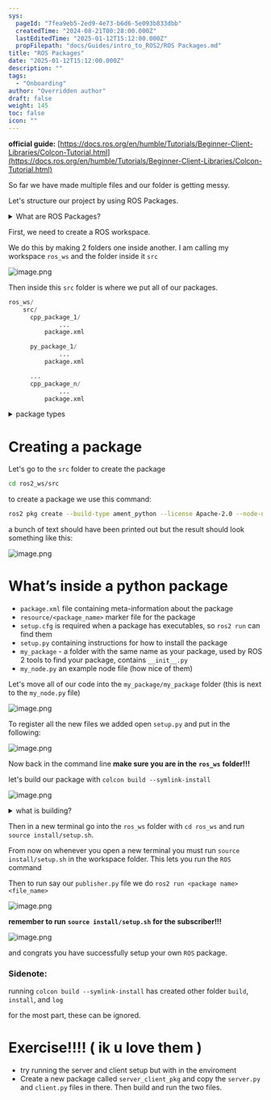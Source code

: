 ```yaml
---
sys:
  pageId: "7fea9eb5-2ed9-4e73-b6d6-5e093b833dbb"
  createdTime: "2024-08-21T00:28:00.000Z"
  lastEditedTime: "2025-01-12T15:12:00.000Z"
  propFilepath: "docs/Guides/intro_to_ROS2/ROS Packages.md"
title: "ROS Packages"
date: "2025-01-12T15:12:00.000Z"
description: ""
tags:
  - "Onboarding"
author: "Overridden author"
draft: false
weight: 145
toc: false
icon: ""
---
```


**official guide:** [https://docs.ros.org/en/humble/Tutorials/Beginner-Client-Libraries/Colcon-Tutorial.html](https://docs.ros.org/en/humble/Tutorials/Beginner-Client-Libraries/Colcon-Tutorial.html)

So far we have made multiple files and our folder is getting messy.

Let's structure our project by using ROS Packages.

<details>

<summary>What are ROS Packages?</summary>

ROS Packages are, as the name implies, packages of code that are highly sharable between ROS developers.

They consist of a folder, `package.xml` file, and source code

```python
      cpp_package_1/
		      ... imagine much code files here ..
          package.xml
```

</details>

First, we need to create a ROS workspace.

We do this by making 2 folders one inside another. I am calling my workspace `ros_ws` and the folder inside it `src`

![image.png](https://prod-files-secure.s3.us-west-2.amazonaws.com/d518164a-d88e-44d1-a4ee-3adb3bd8bce0/70706947-fd18-4537-a67b-e12946812d31/image.png?X-Amz-Algorithm=AWS4-HMAC-SHA256&X-Amz-Content-Sha256=UNSIGNED-PAYLOAD&X-Amz-Credential=ASIAZI2LB46646VZ4N6O%2F20250205%2Fus-west-2%2Fs3%2Faws4_request&X-Amz-Date=20250205T150750Z&X-Amz-Expires=3600&X-Amz-Security-Token=IQoJb3JpZ2luX2VjEC4aCXVzLXdlc3QtMiJHMEUCIHXWQJh5RtvJOaT59DoKyQde%2FLvkfZrennedFS4M4xt4AiEAymAFvOF3xY6PiAkTlLTv5B%2BmRVljaB9vzCY7Bthf0k8q%2FwMIRxAAGgw2Mzc0MjMxODM4MDUiDLCoo41XeZEYz3JDNircA0kk6kzZYXmftlydR%2FYl0c8wts5jMvb6i8HpbrZvOwDgLBbPyL%2B6lTCxvaST4%2BEBtRxDLoiuaFZd4W%2B%2FOVtvIV5LHFD3ILdbr4z6iyPiEm5UzW1w686w3u0DUI3Aa3pDqY9IrNjDDCF1njF%2BqO3rMS%2Fck6rXSRp4Hmqos6dGj%2FwyF4zf06AoI0eaToYUBSTG3C2a0zhVoGB36huE%2FbUpZmlC32O%2BtxCbTDfv0OCYV1xZ8esX2bg06BlFHGugVdQnpUZTvdc%2FU0LWWcY%2FuMmNSh794At%2BhnmuWVGOgUKME3ZqbogznqT%2Fqs4tJ5uMP5pneMdIYg26Yncdy6eVt3PP6L%2FRW8iyAo%2F2tmrmtHVkXVRj0XdgSQsl1P6kvoIg979KaMJ01ONFfN%2BcextosItP%2BxuB%2BWs%2BWxq%2FSg4D%2FK0HR77hb44dL%2Bc%2Fwmw6cyo0cERhFrXwh9ADRP%2BllCNcBJ%2Fcn73RazsZ%2BQpE%2BTs7cC1FT9YtmhX%2FENGGc1%2BZUbE5db4mozO%2FGH%2FpSsuxdxw5QudK1YJRfi1ItOkD%2F7x4%2BdaH1jdgF9U3Tq44IVs6Yht1K7vFePUI%2BJKX%2FzKSANlxZ2OQlUpV6KO%2BZ3sJlVwaWcWezQeQceEIfBkGlGk7UR9dMN7kjb0GOqUBvL4uNXACyU9okrYI7vJOWB4Zj4W2wWyxWYZV85mIADoTQ%2FGLrKEkDCjMMnEnyAN35TTPhelX5QY6GRLIPtCGE%2FgVhJwyxdOLpAG%2BmgTieKYJy1kb3XmejRj5KS7GxkLsQrDTz1coXT9T6ag6X5KwpyAnyfo6mD1f9br9MZmony%2Bj64RWiwy4uVLO9Jg4OGvCe4UIFCDn8w%2BuVlpPifZYQon0IFQ8&X-Amz-Signature=341baa5c37f820809a10ddb145d2dfa24fd57b53f0682ecd217f394e540ee460&X-Amz-SignedHeaders=host&x-id=GetObject)

Then inside this `src` folder is where we put all of our packages.

```python
ros_ws/
    src/
      cpp_package_1/
		      ...
          package.xml

      py_package_1/
		      ...
          package.xml

      ...
      cpp_package_n/
		      ...
          package.xml

```

<details>

<summary>package types</summary>

packages can be either `C++` or python.

the intern file structure is different for each but for this guide we will stick to creating python packages

</details>

# Creating a package

Let's go to the `src` folder to create the package

```bash
cd ros2_ws/src
```

to create a package we use this command:

```bash
ros2 pkg create --build-type ament_python --license Apache-2.0 --node-name my_node my_package
```

a bunch of text should have been printed out but the result should look something like this:

![image.png](https://prod-files-secure.s3.us-west-2.amazonaws.com/d518164a-d88e-44d1-a4ee-3adb3bd8bce0/e6cf1e3f-8512-4a3e-b131-079f800bf3e8/image.png?X-Amz-Algorithm=AWS4-HMAC-SHA256&X-Amz-Content-Sha256=UNSIGNED-PAYLOAD&X-Amz-Credential=ASIAZI2LB46646VZ4N6O%2F20250205%2Fus-west-2%2Fs3%2Faws4_request&X-Amz-Date=20250205T150750Z&X-Amz-Expires=3600&X-Amz-Security-Token=IQoJb3JpZ2luX2VjEC4aCXVzLXdlc3QtMiJHMEUCIHXWQJh5RtvJOaT59DoKyQde%2FLvkfZrennedFS4M4xt4AiEAymAFvOF3xY6PiAkTlLTv5B%2BmRVljaB9vzCY7Bthf0k8q%2FwMIRxAAGgw2Mzc0MjMxODM4MDUiDLCoo41XeZEYz3JDNircA0kk6kzZYXmftlydR%2FYl0c8wts5jMvb6i8HpbrZvOwDgLBbPyL%2B6lTCxvaST4%2BEBtRxDLoiuaFZd4W%2B%2FOVtvIV5LHFD3ILdbr4z6iyPiEm5UzW1w686w3u0DUI3Aa3pDqY9IrNjDDCF1njF%2BqO3rMS%2Fck6rXSRp4Hmqos6dGj%2FwyF4zf06AoI0eaToYUBSTG3C2a0zhVoGB36huE%2FbUpZmlC32O%2BtxCbTDfv0OCYV1xZ8esX2bg06BlFHGugVdQnpUZTvdc%2FU0LWWcY%2FuMmNSh794At%2BhnmuWVGOgUKME3ZqbogznqT%2Fqs4tJ5uMP5pneMdIYg26Yncdy6eVt3PP6L%2FRW8iyAo%2F2tmrmtHVkXVRj0XdgSQsl1P6kvoIg979KaMJ01ONFfN%2BcextosItP%2BxuB%2BWs%2BWxq%2FSg4D%2FK0HR77hb44dL%2Bc%2Fwmw6cyo0cERhFrXwh9ADRP%2BllCNcBJ%2Fcn73RazsZ%2BQpE%2BTs7cC1FT9YtmhX%2FENGGc1%2BZUbE5db4mozO%2FGH%2FpSsuxdxw5QudK1YJRfi1ItOkD%2F7x4%2BdaH1jdgF9U3Tq44IVs6Yht1K7vFePUI%2BJKX%2FzKSANlxZ2OQlUpV6KO%2BZ3sJlVwaWcWezQeQceEIfBkGlGk7UR9dMN7kjb0GOqUBvL4uNXACyU9okrYI7vJOWB4Zj4W2wWyxWYZV85mIADoTQ%2FGLrKEkDCjMMnEnyAN35TTPhelX5QY6GRLIPtCGE%2FgVhJwyxdOLpAG%2BmgTieKYJy1kb3XmejRj5KS7GxkLsQrDTz1coXT9T6ag6X5KwpyAnyfo6mD1f9br9MZmony%2Bj64RWiwy4uVLO9Jg4OGvCe4UIFCDn8w%2BuVlpPifZYQon0IFQ8&X-Amz-Signature=9c97f333db3386a24348d0dc53e765ccfc0f525cc32b9027406371ae69b86453&X-Amz-SignedHeaders=host&x-id=GetObject)

# What’s inside a python package

- `package.xml` file containing meta-information about the package
- `resource/<package_name>` marker file for the package
- `setup.cfg` is required when a package has executables, so `ros2 run` can find them
- `setup.py` containing instructions for how to install the package
- `my_package` - a folder with the same name as your package, used by ROS 2 tools to find your package, contains `__init__.py`
- `my_node.py` an example node file (how nice of them)

Let's move all of our code into the `my_package/my_package` folder (this is next to the `my_node.py` file)

![image.png](https://prod-files-secure.s3.us-west-2.amazonaws.com/d518164a-d88e-44d1-a4ee-3adb3bd8bce0/9ce58f11-0da9-4d3e-b86d-506a9685d378/image.png?X-Amz-Algorithm=AWS4-HMAC-SHA256&X-Amz-Content-Sha256=UNSIGNED-PAYLOAD&X-Amz-Credential=ASIAZI2LB46646VZ4N6O%2F20250205%2Fus-west-2%2Fs3%2Faws4_request&X-Amz-Date=20250205T150750Z&X-Amz-Expires=3600&X-Amz-Security-Token=IQoJb3JpZ2luX2VjEC4aCXVzLXdlc3QtMiJHMEUCIHXWQJh5RtvJOaT59DoKyQde%2FLvkfZrennedFS4M4xt4AiEAymAFvOF3xY6PiAkTlLTv5B%2BmRVljaB9vzCY7Bthf0k8q%2FwMIRxAAGgw2Mzc0MjMxODM4MDUiDLCoo41XeZEYz3JDNircA0kk6kzZYXmftlydR%2FYl0c8wts5jMvb6i8HpbrZvOwDgLBbPyL%2B6lTCxvaST4%2BEBtRxDLoiuaFZd4W%2B%2FOVtvIV5LHFD3ILdbr4z6iyPiEm5UzW1w686w3u0DUI3Aa3pDqY9IrNjDDCF1njF%2BqO3rMS%2Fck6rXSRp4Hmqos6dGj%2FwyF4zf06AoI0eaToYUBSTG3C2a0zhVoGB36huE%2FbUpZmlC32O%2BtxCbTDfv0OCYV1xZ8esX2bg06BlFHGugVdQnpUZTvdc%2FU0LWWcY%2FuMmNSh794At%2BhnmuWVGOgUKME3ZqbogznqT%2Fqs4tJ5uMP5pneMdIYg26Yncdy6eVt3PP6L%2FRW8iyAo%2F2tmrmtHVkXVRj0XdgSQsl1P6kvoIg979KaMJ01ONFfN%2BcextosItP%2BxuB%2BWs%2BWxq%2FSg4D%2FK0HR77hb44dL%2Bc%2Fwmw6cyo0cERhFrXwh9ADRP%2BllCNcBJ%2Fcn73RazsZ%2BQpE%2BTs7cC1FT9YtmhX%2FENGGc1%2BZUbE5db4mozO%2FGH%2FpSsuxdxw5QudK1YJRfi1ItOkD%2F7x4%2BdaH1jdgF9U3Tq44IVs6Yht1K7vFePUI%2BJKX%2FzKSANlxZ2OQlUpV6KO%2BZ3sJlVwaWcWezQeQceEIfBkGlGk7UR9dMN7kjb0GOqUBvL4uNXACyU9okrYI7vJOWB4Zj4W2wWyxWYZV85mIADoTQ%2FGLrKEkDCjMMnEnyAN35TTPhelX5QY6GRLIPtCGE%2FgVhJwyxdOLpAG%2BmgTieKYJy1kb3XmejRj5KS7GxkLsQrDTz1coXT9T6ag6X5KwpyAnyfo6mD1f9br9MZmony%2Bj64RWiwy4uVLO9Jg4OGvCe4UIFCDn8w%2BuVlpPifZYQon0IFQ8&X-Amz-Signature=8afc7c5d4fff7b47cc949431fbc1da16d57367c943630ac634873aaee961cf26&X-Amz-SignedHeaders=host&x-id=GetObject)

To register all the new files we added open `setup.py` and put in the following:

![image.png](https://prod-files-secure.s3.us-west-2.amazonaws.com/d518164a-d88e-44d1-a4ee-3adb3bd8bce0/1cd7c262-4cae-4496-9d75-c178537d24a2/image.png?X-Amz-Algorithm=AWS4-HMAC-SHA256&X-Amz-Content-Sha256=UNSIGNED-PAYLOAD&X-Amz-Credential=ASIAZI2LB46646VZ4N6O%2F20250205%2Fus-west-2%2Fs3%2Faws4_request&X-Amz-Date=20250205T150750Z&X-Amz-Expires=3600&X-Amz-Security-Token=IQoJb3JpZ2luX2VjEC4aCXVzLXdlc3QtMiJHMEUCIHXWQJh5RtvJOaT59DoKyQde%2FLvkfZrennedFS4M4xt4AiEAymAFvOF3xY6PiAkTlLTv5B%2BmRVljaB9vzCY7Bthf0k8q%2FwMIRxAAGgw2Mzc0MjMxODM4MDUiDLCoo41XeZEYz3JDNircA0kk6kzZYXmftlydR%2FYl0c8wts5jMvb6i8HpbrZvOwDgLBbPyL%2B6lTCxvaST4%2BEBtRxDLoiuaFZd4W%2B%2FOVtvIV5LHFD3ILdbr4z6iyPiEm5UzW1w686w3u0DUI3Aa3pDqY9IrNjDDCF1njF%2BqO3rMS%2Fck6rXSRp4Hmqos6dGj%2FwyF4zf06AoI0eaToYUBSTG3C2a0zhVoGB36huE%2FbUpZmlC32O%2BtxCbTDfv0OCYV1xZ8esX2bg06BlFHGugVdQnpUZTvdc%2FU0LWWcY%2FuMmNSh794At%2BhnmuWVGOgUKME3ZqbogznqT%2Fqs4tJ5uMP5pneMdIYg26Yncdy6eVt3PP6L%2FRW8iyAo%2F2tmrmtHVkXVRj0XdgSQsl1P6kvoIg979KaMJ01ONFfN%2BcextosItP%2BxuB%2BWs%2BWxq%2FSg4D%2FK0HR77hb44dL%2Bc%2Fwmw6cyo0cERhFrXwh9ADRP%2BllCNcBJ%2Fcn73RazsZ%2BQpE%2BTs7cC1FT9YtmhX%2FENGGc1%2BZUbE5db4mozO%2FGH%2FpSsuxdxw5QudK1YJRfi1ItOkD%2F7x4%2BdaH1jdgF9U3Tq44IVs6Yht1K7vFePUI%2BJKX%2FzKSANlxZ2OQlUpV6KO%2BZ3sJlVwaWcWezQeQceEIfBkGlGk7UR9dMN7kjb0GOqUBvL4uNXACyU9okrYI7vJOWB4Zj4W2wWyxWYZV85mIADoTQ%2FGLrKEkDCjMMnEnyAN35TTPhelX5QY6GRLIPtCGE%2FgVhJwyxdOLpAG%2BmgTieKYJy1kb3XmejRj5KS7GxkLsQrDTz1coXT9T6ag6X5KwpyAnyfo6mD1f9br9MZmony%2Bj64RWiwy4uVLO9Jg4OGvCe4UIFCDn8w%2BuVlpPifZYQon0IFQ8&X-Amz-Signature=36b4a8947223b4c3b6645b5f9a7d44c799892a6d78f15ab1c274adcf239927dd&X-Amz-SignedHeaders=host&x-id=GetObject)

Now back in the command line **make sure you are in the** **`ros_ws`** **folder!!!**

let's build our package with `colcon build --symlink-install`

![image.png](https://prod-files-secure.s3.us-west-2.amazonaws.com/d518164a-d88e-44d1-a4ee-3adb3bd8bce0/2f2a0d27-b173-48fd-b189-5f5c0ce65619/image.png?X-Amz-Algorithm=AWS4-HMAC-SHA256&X-Amz-Content-Sha256=UNSIGNED-PAYLOAD&X-Amz-Credential=ASIAZI2LB46646VZ4N6O%2F20250205%2Fus-west-2%2Fs3%2Faws4_request&X-Amz-Date=20250205T150750Z&X-Amz-Expires=3600&X-Amz-Security-Token=IQoJb3JpZ2luX2VjEC4aCXVzLXdlc3QtMiJHMEUCIHXWQJh5RtvJOaT59DoKyQde%2FLvkfZrennedFS4M4xt4AiEAymAFvOF3xY6PiAkTlLTv5B%2BmRVljaB9vzCY7Bthf0k8q%2FwMIRxAAGgw2Mzc0MjMxODM4MDUiDLCoo41XeZEYz3JDNircA0kk6kzZYXmftlydR%2FYl0c8wts5jMvb6i8HpbrZvOwDgLBbPyL%2B6lTCxvaST4%2BEBtRxDLoiuaFZd4W%2B%2FOVtvIV5LHFD3ILdbr4z6iyPiEm5UzW1w686w3u0DUI3Aa3pDqY9IrNjDDCF1njF%2BqO3rMS%2Fck6rXSRp4Hmqos6dGj%2FwyF4zf06AoI0eaToYUBSTG3C2a0zhVoGB36huE%2FbUpZmlC32O%2BtxCbTDfv0OCYV1xZ8esX2bg06BlFHGugVdQnpUZTvdc%2FU0LWWcY%2FuMmNSh794At%2BhnmuWVGOgUKME3ZqbogznqT%2Fqs4tJ5uMP5pneMdIYg26Yncdy6eVt3PP6L%2FRW8iyAo%2F2tmrmtHVkXVRj0XdgSQsl1P6kvoIg979KaMJ01ONFfN%2BcextosItP%2BxuB%2BWs%2BWxq%2FSg4D%2FK0HR77hb44dL%2Bc%2Fwmw6cyo0cERhFrXwh9ADRP%2BllCNcBJ%2Fcn73RazsZ%2BQpE%2BTs7cC1FT9YtmhX%2FENGGc1%2BZUbE5db4mozO%2FGH%2FpSsuxdxw5QudK1YJRfi1ItOkD%2F7x4%2BdaH1jdgF9U3Tq44IVs6Yht1K7vFePUI%2BJKX%2FzKSANlxZ2OQlUpV6KO%2BZ3sJlVwaWcWezQeQceEIfBkGlGk7UR9dMN7kjb0GOqUBvL4uNXACyU9okrYI7vJOWB4Zj4W2wWyxWYZV85mIADoTQ%2FGLrKEkDCjMMnEnyAN35TTPhelX5QY6GRLIPtCGE%2FgVhJwyxdOLpAG%2BmgTieKYJy1kb3XmejRj5KS7GxkLsQrDTz1coXT9T6ag6X5KwpyAnyfo6mD1f9br9MZmony%2Bj64RWiwy4uVLO9Jg4OGvCe4UIFCDn8w%2BuVlpPifZYQon0IFQ8&X-Amz-Signature=9a00f9183c17dbdf97850ff76ee4ba00ecdb7d25722a39173d81edf9152f80ff&X-Amz-SignedHeaders=host&x-id=GetObject)

<details>

<summary>what is building?</summary>

if you are a CS major at Rose-Hulman you will learn the answer to this in CSSE132

but TLDR; is it combines all the code files into one program that can be run easily 

</details>

Then in a new terminal go into the `ros_ws` folder with `cd ros_ws` and run `source install/setup.sh`. 

From now on whenever you open a new terminal you must run `source install/setup.sh` in the workspace folder. This lets you run the `ROS` command

Then to run say our `publisher.py` file we do `ros2 run <package name> <file_name>`

![image.png](https://prod-files-secure.s3.us-west-2.amazonaws.com/d518164a-d88e-44d1-a4ee-3adb3bd8bce0/4f4b1219-3a44-4632-aa0a-ce3471699f59/image.png?X-Amz-Algorithm=AWS4-HMAC-SHA256&X-Amz-Content-Sha256=UNSIGNED-PAYLOAD&X-Amz-Credential=ASIAZI2LB46646VZ4N6O%2F20250205%2Fus-west-2%2Fs3%2Faws4_request&X-Amz-Date=20250205T150750Z&X-Amz-Expires=3600&X-Amz-Security-Token=IQoJb3JpZ2luX2VjEC4aCXVzLXdlc3QtMiJHMEUCIHXWQJh5RtvJOaT59DoKyQde%2FLvkfZrennedFS4M4xt4AiEAymAFvOF3xY6PiAkTlLTv5B%2BmRVljaB9vzCY7Bthf0k8q%2FwMIRxAAGgw2Mzc0MjMxODM4MDUiDLCoo41XeZEYz3JDNircA0kk6kzZYXmftlydR%2FYl0c8wts5jMvb6i8HpbrZvOwDgLBbPyL%2B6lTCxvaST4%2BEBtRxDLoiuaFZd4W%2B%2FOVtvIV5LHFD3ILdbr4z6iyPiEm5UzW1w686w3u0DUI3Aa3pDqY9IrNjDDCF1njF%2BqO3rMS%2Fck6rXSRp4Hmqos6dGj%2FwyF4zf06AoI0eaToYUBSTG3C2a0zhVoGB36huE%2FbUpZmlC32O%2BtxCbTDfv0OCYV1xZ8esX2bg06BlFHGugVdQnpUZTvdc%2FU0LWWcY%2FuMmNSh794At%2BhnmuWVGOgUKME3ZqbogznqT%2Fqs4tJ5uMP5pneMdIYg26Yncdy6eVt3PP6L%2FRW8iyAo%2F2tmrmtHVkXVRj0XdgSQsl1P6kvoIg979KaMJ01ONFfN%2BcextosItP%2BxuB%2BWs%2BWxq%2FSg4D%2FK0HR77hb44dL%2Bc%2Fwmw6cyo0cERhFrXwh9ADRP%2BllCNcBJ%2Fcn73RazsZ%2BQpE%2BTs7cC1FT9YtmhX%2FENGGc1%2BZUbE5db4mozO%2FGH%2FpSsuxdxw5QudK1YJRfi1ItOkD%2F7x4%2BdaH1jdgF9U3Tq44IVs6Yht1K7vFePUI%2BJKX%2FzKSANlxZ2OQlUpV6KO%2BZ3sJlVwaWcWezQeQceEIfBkGlGk7UR9dMN7kjb0GOqUBvL4uNXACyU9okrYI7vJOWB4Zj4W2wWyxWYZV85mIADoTQ%2FGLrKEkDCjMMnEnyAN35TTPhelX5QY6GRLIPtCGE%2FgVhJwyxdOLpAG%2BmgTieKYJy1kb3XmejRj5KS7GxkLsQrDTz1coXT9T6ag6X5KwpyAnyfo6mD1f9br9MZmony%2Bj64RWiwy4uVLO9Jg4OGvCe4UIFCDn8w%2BuVlpPifZYQon0IFQ8&X-Amz-Signature=e9d9408dd72da2ee98505f335d7075ea0cc9e4b0f7166b2ecb4bd1f2b541c411&X-Amz-SignedHeaders=host&x-id=GetObject)

**remember to run** **`source install/setup.sh`** **for the subscriber!!!**

![image.png](https://prod-files-secure.s3.us-west-2.amazonaws.com/d518164a-d88e-44d1-a4ee-3adb3bd8bce0/02121119-dad4-49ec-8356-c956108b4243/image.png?X-Amz-Algorithm=AWS4-HMAC-SHA256&X-Amz-Content-Sha256=UNSIGNED-PAYLOAD&X-Amz-Credential=ASIAZI2LB46646VZ4N6O%2F20250205%2Fus-west-2%2Fs3%2Faws4_request&X-Amz-Date=20250205T150750Z&X-Amz-Expires=3600&X-Amz-Security-Token=IQoJb3JpZ2luX2VjEC4aCXVzLXdlc3QtMiJHMEUCIHXWQJh5RtvJOaT59DoKyQde%2FLvkfZrennedFS4M4xt4AiEAymAFvOF3xY6PiAkTlLTv5B%2BmRVljaB9vzCY7Bthf0k8q%2FwMIRxAAGgw2Mzc0MjMxODM4MDUiDLCoo41XeZEYz3JDNircA0kk6kzZYXmftlydR%2FYl0c8wts5jMvb6i8HpbrZvOwDgLBbPyL%2B6lTCxvaST4%2BEBtRxDLoiuaFZd4W%2B%2FOVtvIV5LHFD3ILdbr4z6iyPiEm5UzW1w686w3u0DUI3Aa3pDqY9IrNjDDCF1njF%2BqO3rMS%2Fck6rXSRp4Hmqos6dGj%2FwyF4zf06AoI0eaToYUBSTG3C2a0zhVoGB36huE%2FbUpZmlC32O%2BtxCbTDfv0OCYV1xZ8esX2bg06BlFHGugVdQnpUZTvdc%2FU0LWWcY%2FuMmNSh794At%2BhnmuWVGOgUKME3ZqbogznqT%2Fqs4tJ5uMP5pneMdIYg26Yncdy6eVt3PP6L%2FRW8iyAo%2F2tmrmtHVkXVRj0XdgSQsl1P6kvoIg979KaMJ01ONFfN%2BcextosItP%2BxuB%2BWs%2BWxq%2FSg4D%2FK0HR77hb44dL%2Bc%2Fwmw6cyo0cERhFrXwh9ADRP%2BllCNcBJ%2Fcn73RazsZ%2BQpE%2BTs7cC1FT9YtmhX%2FENGGc1%2BZUbE5db4mozO%2FGH%2FpSsuxdxw5QudK1YJRfi1ItOkD%2F7x4%2BdaH1jdgF9U3Tq44IVs6Yht1K7vFePUI%2BJKX%2FzKSANlxZ2OQlUpV6KO%2BZ3sJlVwaWcWezQeQceEIfBkGlGk7UR9dMN7kjb0GOqUBvL4uNXACyU9okrYI7vJOWB4Zj4W2wWyxWYZV85mIADoTQ%2FGLrKEkDCjMMnEnyAN35TTPhelX5QY6GRLIPtCGE%2FgVhJwyxdOLpAG%2BmgTieKYJy1kb3XmejRj5KS7GxkLsQrDTz1coXT9T6ag6X5KwpyAnyfo6mD1f9br9MZmony%2Bj64RWiwy4uVLO9Jg4OGvCe4UIFCDn8w%2BuVlpPifZYQon0IFQ8&X-Amz-Signature=5a0c025935fc542213f545536a7a6f57d8a1b339e7b51636881e1578948e6a9e&X-Amz-SignedHeaders=host&x-id=GetObject)

and congrats you have successfully setup your own `ROS` package.

### Sidenote:

running `colcon build --symlink-install` has created other folder `build`, `install`, and `log`

for the most part, these can be ignored.

# Exercise!!!! ( ik u love them )

- try running the server and client setup but with in the enviroment
- Create a new package called `server_client_pkg` and copy the `server.py` and `client.py` files in there. Then build and run the two files.
